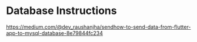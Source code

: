 # Database Instructions

https://medium.com/@dev_raushanjha/sendhow-to-send-data-from-flutter-app-to-mysql-database-8e79844fc234
